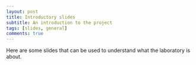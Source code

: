 ```yaml
---
layout: post
title: Introductory slides
subtitle: An introduction to the project 
tags: [slides, general]
comments: true
---
```


Here are some slides that can be used to understand what the laboratory is about.

<object data="{{ site.url }}{{ site.baseurl }}/pdf/LMI-Across-Presentation_SUCCESS.pdf" width="400" height="180" type='application/pdf'/>

